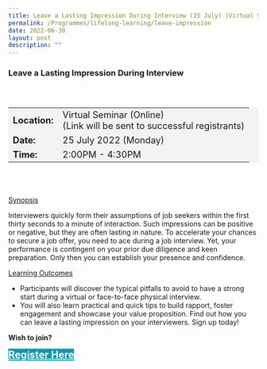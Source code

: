 ```yaml
---
title: Leave a Lasting Impression During Interview (25 July) (Virtual Seminar)
permalink: /Programmes/lifelong-learning/leave-impression
date: 2022-06-30
layout: post
description: ""
---
```

### Leave a Lasting Impression During Interview ###

<div style="padding:25px 0 0 0">
	<table  style="font-size:130%; background-color:#f2f2f2">
		<tbody>
			<tr>
				 <td><b>Location:</b></td><td>Virtual Seminar (Online)<br>(Link will be sent to successful registrants)</td>
			</tr>
			<tr>
			 <td><b>Date:</b> </td><td>25 July 2022 (Monday)</td>
			</tr>
			<tr>
				<td> <b>Time:</b> </td><td>2:00PM - 4:30PM</td>
			</tr>
		</tbody>
	</table>
<div>

<div style="padding:35px 0 0 0">
	<p><u>Synopsis</u></p>
	<p>Interviewers quickly form their assumptions of job seekers within the first thirty seconds to a minute of interaction. Such impressions can be positive or negative, but they are often lasting in nature. To accelerate your chances to secure a job offer, you need to ace during a job interview. Yet, your performance is contingent on your prior due diligence and keen preparation. Only then you can establish your presence and confidence.</p>
	<p><u>Learning Outcomes</u></p>
		<ul>
		<li>Participants will discover the typical pitfalls to avoid to have a strong start during a virtual or face-to-face physical interview.</li>
		<li>You will also learn practical and quick tips to build rapport, foster engagement and showcase your value proposition. Find out how you can leave a lasting impression on your interviewers. Sign up today!</li>
	</ul>
</div>
<p><b>Wish to join?</b></p>
<div>
	<a href="https://go.gov.sg/vs-250722" style="font-size:20px; width:35%; height:60px; background-color:#0899AA; color:white" class="bp-button"><b>Register Here</b></a>
</div>